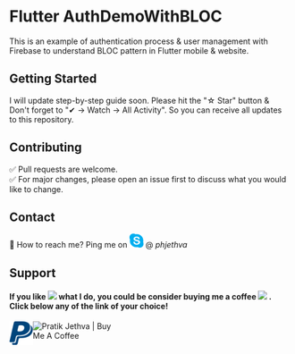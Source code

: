 # Flutter AuthDemoWithBLOC
This is an example of authentication process & user management with Firebase to understand BLOC pattern in Flutter mobile & website.

## Getting Started
I will update step-by-step guide soon. Please hit the "☆ Star" button & Don't forget to "✔ -> Watch -> All Activity". So you can receive all updates to this repository.

## Contributing
✅  Pull requests are welcome.  
✅  For major changes, please open an issue first to discuss what you would like to change.

## Contact
💬 How to reach me? Ping me on <img src="https://raw.githubusercontent.com/phjethva/FlutterAuthDemoWithBloc/master/assets/skype.svg" width="25"> @ *phjethva*

## Support
<h4>If you like <img src="https://media.giphy.com/media/githXuqOW2ytB7OfAI/giphy.gif" width="30px"> what I do, you could be consider buying me a coffee <img src="https://media.giphy.com/media/eNwO33cDf7H60uqErv/giphy.gif" width="30px"> . Click below any of the link of your choice!</h4>
<a href="https://www.paypal.com/paypalme/phjethva" target="_blank">
    <img align="left" alt="Pratik Jethva | PayPal" width="42px" src="https://raw.githubusercontent.com/phjethva/FlutterAuthDemoWithBloc/master/assets/paypal.svg"/></a>
<a href="https://www.buymeacoffee.com/phjethva" target="_blank">
    <img align="left" alt="Pratik Jethva | Buy Me A Coffee" width="150" src="https://cdn.buymeacoffee.com/buttons/v2/default-red.png"/></a>
